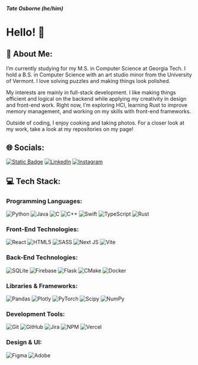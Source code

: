 ##### Tate Osborne (he/him)
# Hello! 👋

## 🌟 About Me:
I’m currently studying for my M.S. in Computer Science at Georgia Tech. I hold a B.S. in Computer Science with an art studio minor from the University of Vermont. I love solving puzzles and making things look polished.

My interests are mainly in full-stack development. I like making things efficient and logical on the backend while applying my creativity in design and front-end work. Right now, I’m exploring HCI, learning Rust to improve memory management, and working on my skills with front-end frameworks.

Outside of coding, I enjoy cooking and taking photos. For a closer look at my work, take a look at my repositories on my page!

## 🌐 Socials:
[![Static Badge](https://img.shields.io/badge/My_Portfolio-00008B)](https://www.tateosborne.com) [![LinkedIn](https://img.shields.io/badge/LinkedIn-%230077B5.svg?logo=linkedin&logoColor=white)](https://linkedin.com/in/tate-osborne) [![Instagram](https://img.shields.io/badge/Instagram-%23E4405F.svg?logo=Instagram&logoColor=white)](https://instagram.com/tatedoesphotography)

## 💻 Tech Stack:
### Programming Languages:
![Python](https://img.shields.io/badge/python-3670A0?style=flat&logo=python&logoColor=ffdd54)
![Java](https://img.shields.io/badge/java-%23ED8B00.svg?style=flat&logo=openjdk&logoColor=white)
![C](https://img.shields.io/badge/c-%2300599C.svg?style=flat&logo=c&logoColor=white)
![C++](https://img.shields.io/badge/c++-%2300599C.svg?style=flat&logo=c%2B%2B&logoColor=white)
![Swift](https://img.shields.io/badge/swift-F54A2A?style=flat&logo=swift&logoColor=white)
![TypeScript](https://img.shields.io/badge/typescript-%23007ACC.svg?style=flat&logo=typescript&logoColor=white)
![Rust](https://img.shields.io/badge/rust-%23000000.svg?style=flat&logo=rust&logoColor=white)

### Front-End Technologies:
![React](https://img.shields.io/badge/react-%2320232a.svg?style=flat&logo=react&logoColor=%2361DAFB)
![HTML5](https://img.shields.io/badge/html5-%23E34F26.svg?style=flat&logo=html5&logoColor=white)
![SASS](https://img.shields.io/badge/SASS-hotpink.svg?style=flat&logo=SASS&logoColor=white)
![Next JS](https://img.shields.io/badge/Next-black?style=flat&logo=next.js&logoColor=white)
![Vite](https://img.shields.io/badge/vite-%23646CFF.svg?style=flat&logo=vite&logoColor=white)

### Back-End Technologies:
![SQLite](https://img.shields.io/badge/sqlite-%2307405e.svg?style=flat&logo=sqlite&logoColor=white)
![Firebase](https://img.shields.io/badge/firebase-%23039BE5.svg?style=flat&logo=firebase)
![Flask](https://img.shields.io/badge/flask-%23000.svg?style=flat&logo=flask&logoColor=white)
![CMake](https://img.shields.io/badge/CMake-%23008FBA.svg?style=flat&logo=cmake&logoColor=white)
![Docker](https://img.shields.io/badge/docker-%230db7ed.svg?style=flat&logo=docker&logoColor=white)

### Libraries & Frameworks:
![Pandas](https://img.shields.io/badge/pandas-%23150458.svg?style=flat&logo=pandas&logoColor=white)
![Plotly](https://img.shields.io/badge/Plotly-%233F4F75.svg?style=flat&logo=plotly&logoColor=white)
![PyTorch](https://img.shields.io/badge/PyTorch-%23EE4C2C.svg?style=flat&logo=PyTorch&logoColor=white)
![Scipy](https://img.shields.io/badge/SciPy-%230C55A5.svg?style=flat&logo=scipy&logoColor=%white)
![NumPy](https://img.shields.io/badge/numpy-%23013243.svg?style=flat&logo=numpy&logoColor=white)

### Development Tools:
![Git](https://img.shields.io/badge/git-%23F05033.svg?style=flat&logo=git&logoColor=white)
![GitHub](https://img.shields.io/badge/github-%23121011.svg?style=flat&logo=github&logoColor=white)
![Jira](https://img.shields.io/badge/jira-%230A0FFF.svg?style=flat&logo=jira&logoColor=white)
![NPM](https://img.shields.io/badge/NPM-%23CB3837.svg?style=flat&logo=npm&logoColor=white)
![Vercel](https://img.shields.io/badge/vercel-%23000000.svg?style=flat&logo=vercel&logoColor=white)

### Design & UI:
![Figma](https://img.shields.io/badge/figma-%23F24E1E.svg?style=flat&logo=figma&logoColor=white)
![Adobe](https://img.shields.io/badge/adobe-%23FF0000.svg?style=flat&logo=adobe&logoColor=white)

<!-- Proudly created with GPRM ( https://gprm.itsvg.in ) -->
